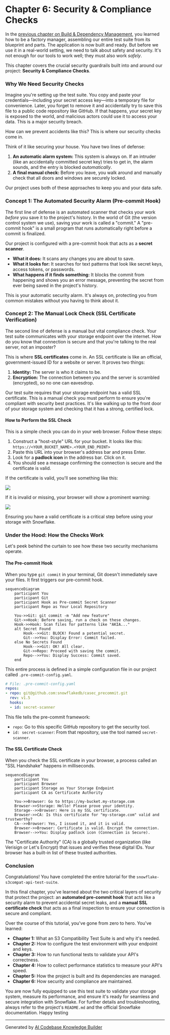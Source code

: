 # Chapter 6: Security & Compliance Checks

In the [previous chapter on Build & Dependency Management](05_build___dependency_management_.md), you learned how to be a factory manager, assembling our entire test suite from its blueprint and parts. The application is now built and ready. But before we use it in a real-world setting, we need to talk about safety and security. It's not enough for our tools to work well; they must also work *safely*.

This chapter covers the crucial security guardrails built into and around our project: **Security & Compliance Checks**.

### Why We Need Security Checks

Imagine you're setting up the test suite. You copy and paste your credentials—including your secret access key—into a temporary file for convenience. Later, you forget to remove it and accidentally try to save this file to a public code repository like GitHub. If that happens, your secret key is exposed to the world, and malicious actors could use it to access your data. This is a major security breach.

How can we prevent accidents like this? This is where our security checks come in.

Think of it like securing your house. You have two lines of defense:
1.  **An automatic alarm system:** This system is always on. If an intruder (like an accidentally committed secret key) tries to get in, the alarm sounds, and the entry is blocked *automatically*.
2.  **A final manual check:** Before you leave, you walk around and manually check that all doors and windows are securely locked.

Our project uses both of these approaches to keep you and your data safe.

### Concept 1: The Automated Security Alarm (Pre-commit Hook)

The first line of defense is an automated scanner that checks your work *before* you save it to the project's history. In the world of Git (the version control system we use), saving your work is called a "commit." A "pre-commit hook" is a small program that runs automatically right before a commit is finalized.

Our project is configured with a pre-commit hook that acts as a **secret scanner**.

*   **What it does:** It scans any changes you are about to save.
*   **What it looks for:** It searches for text patterns that look like secret keys, access tokens, or passwords.
*   **What happens if it finds something:** It blocks the commit from happening and shows you an error message, preventing the secret from ever being saved in the project's history.

This is your automatic security alarm. It's always on, protecting you from common mistakes without you having to think about it.

### Concept 2: The Manual Lock Check (SSL Certificate Verification)

The second line of defense is a manual but vital compliance check. Your test suite communicates with your storage endpoint over the internet. How do you know that connection is secure and that you're talking to the real server, not an imposter?

This is where **SSL certificates** come in. An SSL certificate is like an official, government-issued ID for a website or server. It proves two things:
1.  **Identity:** The server is who it claims to be.
2.  **Encryption:** The connection between you and the server is scrambled (encrypted), so no one can eavesdrop.

Our test suite requires that your storage endpoint has a valid SSL certificate. This is a manual check you must perform to ensure you're compliant with security best practices. It's like walking up to the front door of your storage system and checking that it has a strong, certified lock.

#### How to Perform the SSL Check

This is a simple check you can do in your web browser. Follow these steps:
1.  Construct a "host-style" URL for your bucket. It looks like this: `https://<YOUR_BUCKET_NAME>.<YOUR_END_POINT>`
2.  Paste this URL into your browser's address bar and press Enter.
3.  Look for a **padlock icon** in the address bar. Click on it.
4.  You should see a message confirming the connection is secure and the certificate is valid.

If the certificate is valid, you'll see something like this:

![](s3compatapi/src/main/resources/validSSL.png)

If it is invalid or missing, your browser will show a prominent warning:

![](s3compatapi/src/main/resources/invalidSSL.png)

Ensuring you have a valid certificate is a critical step before using your storage with Snowflake.

### Under the Hood: How the Checks Work

Let's peek behind the curtain to see how these two security mechanisms operate.

#### The Pre-commit Hook

When you type `git commit` in your terminal, Git doesn't immediately save your files. It first triggers our pre-commit hook.

```mermaid
sequenceDiagram
    participant You
    participant Git
    participant Hook as Pre-commit Secret Scanner
    participant Repo as Your Local Repository

    You->>Git: git commit -m "Add new feature"
    Git->>Hook: Before saving, run a check on these changes.
    Hook->>Hook: Scan files for patterns like "AKIA..."
    alt Secret Found
        Hook-->>Git: BLOCK! Found a potential secret.
        Git-->>You: Display Error: Commit failed.
    else No Secrets Found
        Hook-->>Git: OK! All clear.
        Git->>Repo: Proceed with saving the commit.
        Repo-->>You: Display Success: Commit saved.
    end
```
This entire process is defined in a simple configuration file in our project called `.pre-commit-config.yaml`.

```yaml
# File: .pre-commit-config.yaml
repos:
- repo: git@github.com:snowflakedb/casec_precommit.git
  rev: v1.5
  hooks:
  - id: secret-scanner
```
This file tells the pre-commit framework:
*   `repo`: Go to this specific GitHub repository to get the security tool.
*   `id: secret-scanner`: From that repository, use the tool named `secret-scanner`.

#### The SSL Certificate Check

When you check the SSL certificate in your browser, a process called an "SSL Handshake" happens in milliseconds.

```mermaid
sequenceDiagram
    participant You
    participant Browser
    participant Storage as Your Storage Endpoint
    participant CA as Certificate Authority

    You->>Browser: Go to https://my-bucket.my-storage.com
    Browser->>Storage: Hello! Please prove your identity.
    Storage-->>Browser: Here is my SSL certificate.
    Browser->>CA: Is this certificate for "my-storage.com" valid and trustworthy?
    CA-->>Browser: Yes, I issued it, and it is valid.
    Browser->>Browser: Certificate is valid. Encrypt the connection.
    Browser-->>You: Display padlock icon (Connection is Secure).
```
The "Certificate Authority" (CA) is a globally trusted organization (like Verisign or Let's Encrypt) that issues and verifies these digital IDs. Your browser has a built-in list of these trusted authorities.

### Conclusion

Congratulations! You have completed the entire tutorial for the `snowflake-s3compat-api-test-suite`.

In this final chapter, you've learned about the two critical layers of security that protect the project: an **automated pre-commit hook** that acts like a security alarm to prevent accidental secret leaks, and a **manual SSL certificate check** that acts as a final inspection to ensure your connection is secure and compliant.

Over the course of this tutorial, you've gone from zero to hero. You've learned:
*   **Chapter 1:** What an S3 Compatibility Test Suite is and why it's needed.
*   **Chapter 2:** How to configure the test environment with your endpoint and keys.
*   **Chapter 3:** How to run functional tests to validate your API's correctness.
*   **Chapter 4:** How to collect performance statistics to measure your API's speed.
*   **Chapter 5:** How the project is built and its dependencies are managed.
*   **Chapter 6:** How security and compliance are maintained.

You are now fully equipped to use this test suite to validate your storage system, measure its performance, and ensure it's ready for seamless and secure integration with Snowflake. For further details and troubleshooting, always refer to the project's `README.md` and the official Snowflake documentation. Happy testing

---

Generated by [AI Codebase Knowledge Builder](https://github.com/The-Pocket/Tutorial-Codebase-Knowledge)